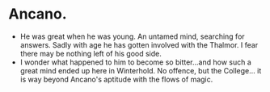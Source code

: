 # Ancano.
- He was great when he was young. An untamed mind, searching for answers. Sadly with age he has gotten involved with the Thalmor. I fear there may be nothing left of his good side.
- I wonder what happened to him to become so bitter...and how such a great mind ended up here in Winterhold. No offence, but the College... it is way beyond Ancano's aptitude with the flows of magic.
